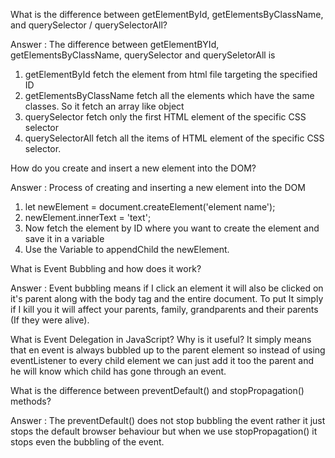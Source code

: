 What is the difference between getElementById, getElementsByClassName, and querySelector / querySelectorAll?

Answer : The difference between getElementBYId, getElementsByClassName, querySelector and querySeletorAll is 
1. getElementById fetch the element from html file targeting the specified ID
2. getElementsByClassName fetch all the elements which have the same classes. So it fetch an array like object
3. querySelector fetch only the first HTML element of the specific CSS selector
4. querySelectorAll fetch all the items of HTML element of the specific CSS selector.

How do you create and insert a new element into the DOM?

Answer : Process of creating and inserting a new element into the DOM 
1. let newElement = document.createElement('element name');
2. newElement.innerText = 'text';
3. Now fetch the element by ID where you want to create the element and save it in a variable
4. Use the Variable to appendChild the newElement.

What is Event Bubbling and how does it work?

Answer : Event bubbling means if I click an element it will also be clicked on it's parent along with the body tag and the entire document.
To put It simply if I kill you it will affect your parents, family, grandparents and their parents (If they were alive).

What is Event Delegation in JavaScript? Why is it useful?
It simply means that en event is always bubbled up to the parent element so instead of using eventListener to every child element we can just add 
it too the parent and he will know which child has gone through an event.

What is the difference between preventDefault() and stopPropagation() methods?

Answer : The preventDefault() does not stop bubbling the event rather it just stops the default browser behaviour but 
when we use stopPropagation() it stops even the bubbling of the event.
